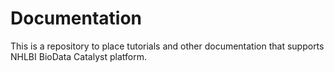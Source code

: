 # Documentation
This is a repository to place tutorials and other documentation that supports NHLBI BioData Catalyst platform.
